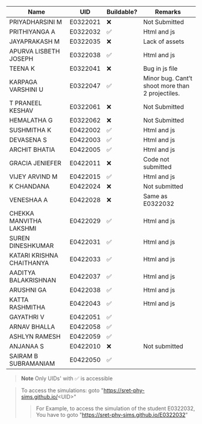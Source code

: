 |Name	|UID	|Buildable?	|Remarks|
|----|-----|-----|----|
|PRIYADHARSINI M	|E0322021	|❌ |	Not Submitted 
|PRITHIYANGA A	|E0322032	|✅ 	|Html and js
|JAYAPRAKASH M	|E0322035	|❌ 	|Lack of assets
|APURVA LISBETH JOSEPH	|E0322038	|✅	|Html and js
|TEENA K	|E0322041	|❌ 	|Bug in js file
|KARPAGA VARSHINI U	|E0322047|	✅	|Minor bug. Cant’t shoot more than 2 projectiles.
|T PRANEEL KESHAV	|E0322061|	❌	|Not Submitted
|HEMALATHA G	|E0322062|	❌	|Not Submitted
|SUSHMITHA K	|E0422002|	✅	|Html and js
|DEVASENA S	|E0422003	|✅	|Html and js
|ARCHIT BHATIA	|E0422005	|✅	|Html and js
|GRACIA JENIEFER	|E0422011	|❌	|Code not submitted
|VIJEY ARVIND M	|E0422015	|✅	|Html and js
|K CHANDANA	|E0422024	|❌	|Not submitted
|VENESHAA A	|E0422028	|❌	|Same as E0322032
|CHEKKA MANVITHA LAKSHMI	|E0422029	|✅	|Html and js
|SUREN DINESHKUMAR	|E0422031|	✅	|Html and js
|KATARI KRISHNA CHAITHANYA	|E0422033	|✅	|Html and js
|AADITYA BALAKRISHNAN	|E0422037	|✅	|Html and js
|ARUSHNI GA	|E0422038	|✅	|Html and js
|KATTA RASHMITHA |E0422043|	✅|	Html and js
|GAYATHRI V	|E0422051	|✅	|
|ARNAV BHALLA	|E0422058|	✅	|
|ASHLYN RAMESH	|E0422059|	✅	|
|ANJANAA S	|E0422010|	❌	|Not submitted
|SAIRAM B SUBRAMANIAM	|E0422050	|✅	|

> **Note**
> Only UIDs' with ✅ is accessible

> To access the simulations: goto "https://sret-phy-sims.github.io/<UID\>"
>> For Example, to access the simulation of the student E0322032, You have to goto "https://sret-phy-sims.github.io/E0322032"
